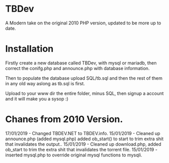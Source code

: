 # TBDev
A Modern take on the original 2010 PHP version, updated to be more up to date.

# Installation
Firstly create a new database called TBDev, with mysql or mariadb, then correct the conifg.php and announce.php with database information.

Then to populate the database upload SQL/tb.sql and then the rest of them in any old way aslong as tb.sql is first.

Upload to your www dir the entire folder, minus SQL, then signup a account and it will make you a sysop :)

# Chanes from 2010 Version.
17/01/2019 - Changed TBDEV.NET to TBDEV.info.
15/01/2019 - Cleaned up announce.php (added mysql.php) added ob_start() to start to trim extra shit that invalidates the output..
15/01/2019 - Cleaned up download.php, added ob_start to trim the extra shit that invalidates the torrent file.
15/01/2019 - inserted mysql.php to override original mysql functions to mysqli.
